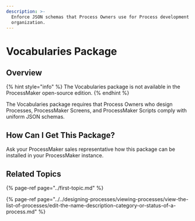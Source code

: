 ```yaml
---
description: >-
  Enforce JSON schemas that Process Owners use for Process development in your
  organization.
---
```


# Vocabularies Package

## Overview

{% hint style="info" %}
The Vocabularies package is not available in the ProcessMaker open-source edition.
{% endhint %}

The Vocabularies package requires that Process Owners who design Processes, ProcessMaker Screens, and ProcessMaker Scripts comply with uniform JSON schemas.

## How Can I Get This Package?

Ask your ProcessMaker sales representative how this package can be installed in your ProcessMaker instance.

## Related Topics

{% page-ref page="../first-topic.md" %}

{% page-ref page="../../designing-processes/viewing-processes/view-the-list-of-processes/edit-the-name-description-category-or-status-of-a-process.md" %}

